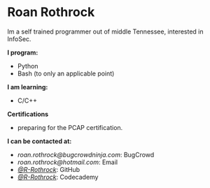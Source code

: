 # Roan Rothrock
Im a self trained programmer out of middle Tennessee, interested in InfoSec.

**I program:**
- Python
- Bash (to only an applicable point)

**I am learning:**
- C/C++

**Certifications**
- preparing for the PCAP certification.

**I can be contacted at:**
- _roan.rothrock@bugcrowdninja.com_: BugCrowd
- _roan.rothrock@hotmail.com_: Email
- _[@R-Rothrock](https://github.com/R-Rothrock)_: GitHub 
- _[@R-Rothrock](https://www.codecademy.com/profiles/R-Rothrock)_: Codecademy
<!---
R-Rothrock/R-Rothrock is a special repository because its
`README.md` (this file) appears on your GitHub profile.
You can click the Preview link to take a look at your changes.
--->
